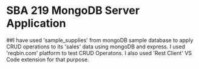 # SBA 219 MongoDB Server Application
##I have used 'sample_supplies' from mongoDB sample database to apply CRUD operations to its 'sales' data using mongoDB and express. I used 'reqbin.com' platform to test CRUD Operatons. I also used 'Rest Client' VS Code extension for that purpose.

